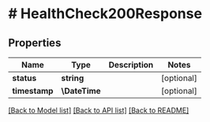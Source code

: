 # # HealthCheck200Response

## Properties

Name | Type | Description | Notes
------------ | ------------- | ------------- | -------------
**status** | **string** |  | [optional]
**timestamp** | **\DateTime** |  | [optional]

[[Back to Model list]](../../README.md#models) [[Back to API list]](../../README.md#endpoints) [[Back to README]](../../README.md)
